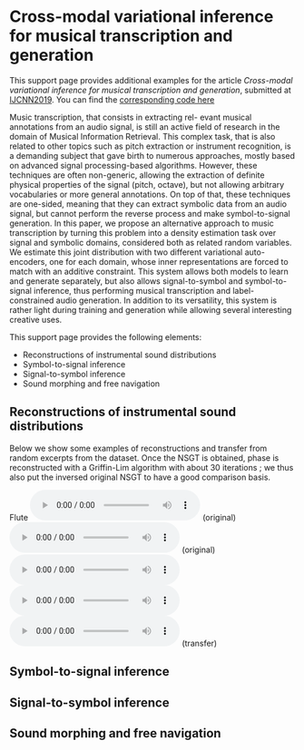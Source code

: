 <script src="https://cdnjs.cloudflare.com/ajax/libs/mathjax/2.7.0/MathJax.js?config=TeX-AMS-MML_HTMLorMML" type="text/javascript"></script> <script type="text/javascript"> // Show button function look(type){ param=document.getElementById(type); if(param.style.display == "none") param.style.display = "block"; else param.style.display = "none" } </script> 

# Cross-modal variational inference for musical transcription and generation

This support page provides additional examples for the article *Cross-modal variational inference for musical transcription and generation*, submitted at [IJCNN2019](https://www.ijcnn.org/). You can find the [corresponding code here](https://github.com/domkirke/latent-transcription)

Music transcription, that consists in extracting rel- evant musical annotations from an audio signal, is still an active field of research in the domain of Musical Information Retrieval. This complex task, that is also related to other topics such as pitch extraction or instrument recognition, is a demanding subject that gave birth to numerous approaches, mostly based on advanced signal processing-based algorithms. However, these techniques are often non-generic, allowing the extraction of definite physical properties of the signal (pitch, octave), but not allowing arbitrary vocabularies or more general annotations. On top of that, these techniques are one-sided, meaning that they can extract symbolic data from an audio signal, but cannot perform the reverse process and make symbol-to-signal generation. In this paper, we propose an alternative approach to music transcription by turning this problem into a density estimation task over signal and symbolic domains, considered both as related random variables. We estimate this joint distribution with two different variational auto-encoders, one for each domain, whose inner representations are forced to match with an additive constraint. This system allows both models to learn and generate separately, but also allows signal-to-symbol and symbol-to-signal inference, thus performing musical transcription and label-constrained audio generation. In addition to its versatility, this system is rather light during training and generation while allowing several interesting creative uses.

This support page provides the following elements: 

* Reconstructions of instrumental sound distributions
* Symbol-to-signal inference
* Signal-to-symbol inference
* Sound morphing and free navigation

## Reconstructions of instrumental sound distributions

Below we show some examples of reconstructions and transfer from random excerpts from the dataset. Once the NSGT is obtained, phase is reconstructed with a Griffin-Lim algorithm with about 30 iterations ; we thus also put the inversed original NSGT to have a good comparison basis. 

Flute
<audio controls preload="auto" data-setup="{}" width="100%"> 
<source src="audio/audio_reconstructions/flute/ex_1_orig.mp3" type='audio/mp3'>
</audio> (original)
<audio controls preload="auto" data-setup="{}" width="100%"> 
<source src="audio/audio_reconstructions/flute/ex_1_reco.mp3" type='audio/mp3'>
</audio> (original)
<audio controls preload="auto" data-setup="{}" width="100%"> 
<source src="audio/audio_reconstructions/flute/ex_1_tf_1.mp3" type='audio/mp3'>
</audio> <audio controls preload="auto" data-setup="{}" width="100%"> 
<source src="audio/audio_reconstructions/flute/ex_1_tf_2.mp3" type='audio/mp3'>
</audio> <audio controls preload="auto" data-setup="{}" width="100%"> 
<source src="audio/audio_reconstructions/flute/ex_1_tf_3.mp3" type='audio/mp3'>
</audio> (transfer)


## Symbol-to-signal inference

## Signal-to-symbol inference

## Sound morphing and free navigation
